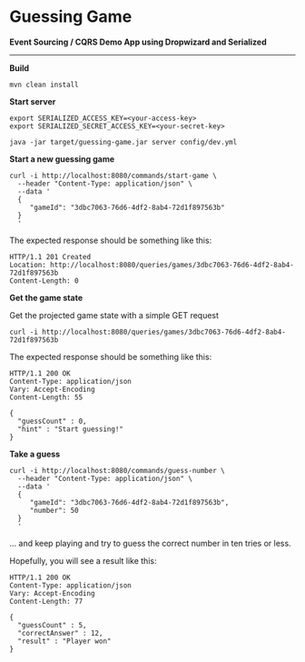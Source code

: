 # Guessing Game

**Event Sourcing / CQRS Demo App using Dropwizard and Serialized**

---

**Build**

``` 
mvn clean install
```

**Start server**

``` 
export SERIALIZED_ACCESS_KEY=<your-access-key>
export SERIALIZED_SECRET_ACCESS_KEY=<your-secret-key>

java -jar target/guessing-game.jar server config/dev.yml
``` 

**Start a new guessing game**

```
curl -i http://localhost:8080/commands/start-game \
  --header "Content-Type: application/json" \
  --data '
  {  
     "gameId": "3dbc7063-76d6-4df2-8ab4-72d1f897563b"
  }
  '
```

The expected response should be something like this:

```
HTTP/1.1 201 Created
Location: http://localhost:8080/queries/games/3dbc7063-76d6-4df2-8ab4-72d1f897563b
Content-Length: 0
```

**Get the game state**

Get the projected game state with a simple GET request

```
curl -i http://localhost:8080/queries/games/3dbc7063-76d6-4df2-8ab4-72d1f897563b
```

The expected response should be something like this:

```
HTTP/1.1 200 OK
Content-Type: application/json
Vary: Accept-Encoding
Content-Length: 55

{
  "guessCount" : 0,
  "hint" : "Start guessing!"
}
```

**Take a guess**

```
curl -i http://localhost:8080/commands/guess-number \
  --header "Content-Type: application/json" \
  --data '
  {  
     "gameId": "3dbc7063-76d6-4df2-8ab4-72d1f897563b",
     "number": 50
  }
  '
```

... and keep playing and try to guess the correct number in ten tries or less.

Hopefully, you will see a result like this:

```
HTTP/1.1 200 OK
Content-Type: application/json
Vary: Accept-Encoding
Content-Length: 77

{
  "guessCount" : 5,
  "correctAnswer" : 12,
  "result" : "Player won"
}
```

